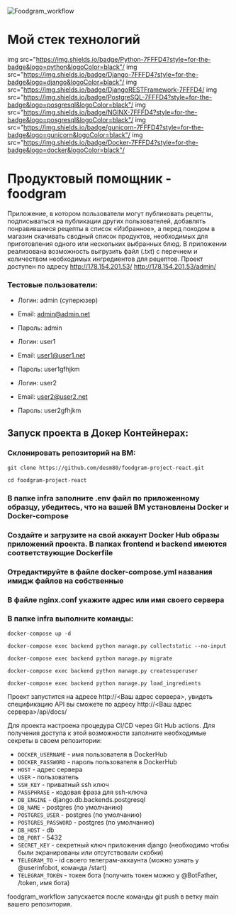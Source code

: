 ![Foodgram_workflow](https://github.com/desm80/foodgram-project-react/actions/workflows/foodgram_workflow.yml/badge.svg)

# Мой стек технологий
img src="https://img.shields.io/badge/Python-7FFFD4?style=for-the-badge&logo=python&logoColor=black"/ img src="https://img.shields.io/badge/Django-7FFFD4?style=for-the-badge&logo=django&logoColor=black"/ img src="https://img.shields.io/badge/DjangoRESTFramework-7FFFD4/ img src="https://img.shields.io/badge/PostgreSQL-7FFFD4?style=for-the-badge&logo=posgresql&logoColor=black"/  img src="https://img.shields.io/badge/NGINX-7FFFD4?style=for-the-badge&logo=posgresql&logoColor=black"/ img src="https://img.shields.io/badge/gunicorn-7FFFD4?style=for-the-badge&logo=gunicorn&logoColor=black"/ img src="https://img.shields.io/badge/Docker-7FFFD4?style=for-the-badge&logo=docker&logoColor=black"/

# Продуктовый помощник - foodgram

Приложение, в котором пользователи могут публиковать рецепты, подписываться 
на публикации других пользователей, добавлять понравившиеся рецепты в список 
«Избранное», а перед походом в магазин скачивать сводный список продуктов, 
необходимых для приготовления одного или нескольких выбранных блюд. В 
приложении реализована возможность выгрузить файл (.txt) с перечнем и количеством необходимых ингредиентов для рецептов.
Проект доступен по адресу http://178.154.201.53/ http://178.154.201.53/admin/

### Тестовые пользователи:
* Логин: admin (суперюзер)
* Email: admin@admin.net
* Пароль: admin


* Логин: user1
* Email: user1@user1.net
* Пароль: user1gfhjkm


* Логин: user2
* Email: user2@user2.net
* Пароль: user2gfhjkm


## Запуск проекта в Докер Контейнерах:

### Склонировать репозиторий на ВМ:

```git clone https://github.com/desm80/foodgram-project-react.git```

```cd foodgram-project-react```

### В папке infra заполните .env файл по приложенному образцу, убедитесь, что на вашей ВМ установлены Docker и Docker-compose

### Создайте и загрузите на свой аккаунт Docker Hub образы приложений проекта. В папках frontend и backend имеются соответствующие Dockerfile 

### Отредактируйте в файле docker-compose.yml названия имидж файлов на собственные

### В файле nginx.conf укажите адрес или имя своего сервера 

### В папке infra выполните команды:

```docker-compose up -d```

```docker-compose exec backend python manage.py collectstatic --no-input```

```docker-compose exec backend python manage.py migrate```

```docker-compose exec backend python manage.py createsuperuser```

```docker-compose exec backend python manage.py load_ingredients```


Проект запустится на адресе http://<Ваш адрес сервера>, увидеть спецификацию 
API вы сможете 
по адресу http://<Ваш адрес сервера>/api/docs/

Для проекта настроена процедура CI/CD через Git Hub actions. Для получения 
доступа к этой возможности заполните необходимые секреты в своем репозитории:

* ```DOCKER_USERNAME``` - имя пользователя в DockerHub
* ```DOCKER_PASSWORD``` - пароль пользователя в DockerHub
* ```HOST``` - адрес сервера
* ```USER``` - пользователь
* ```SSH_KEY``` - приватный ssh ключ
* ```PASSPHRASE``` - кодовая фраза для ssh-ключа
* ```DB_ENGINE``` - django.db.backends.postgresql
* ```DB_NAME``` - postgres (по умолчанию)
* ```POSTGRES_USER``` - postgres (по умолчанию)
* ```POSTGRES_PASSWORD``` - postgres (по умолчанию)
* ```DB_HOST``` - db
* ```DB_PORT``` - 5432
* ```SECRET_KEY``` - секретный ключ приложения django (необходимо чтобы были экранированы или отсутствовали скобки)
* ```TELEGRAM_TO``` - id своего телеграм-аккаунта (можно узнать у @userinfobot, команда /start)
* ```TELEGRAM_TOKEN``` - токен бота (получить токен можно у @BotFather, /token, имя бота)

foodgram_workflow запускается после команды git push в ветку main вашего 
репозитория.
